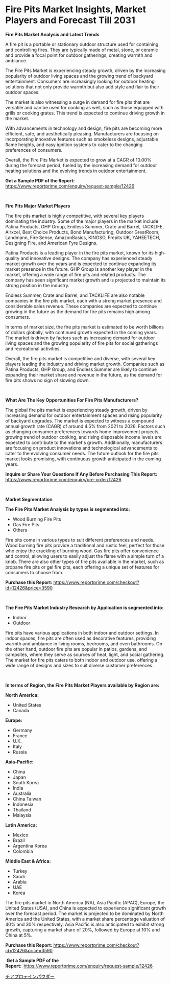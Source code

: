 <p><h1>Fire Pits Market Insights, Market Players and Forecast Till 2031</h1></p><p><strong>Fire Pits Market Analysis and Latest Trends</strong></p>
<p><p>A fire pit is a portable or stationary outdoor structure used for containing and controlling fires. They are typically made of metal, stone, or ceramic and provide a focal point for outdoor gatherings, creating warmth and ambiance.</p><p>The Fire Pits Market is experiencing steady growth, driven by the increasing popularity of outdoor living spaces and the growing trend of backyard entertainment. Consumers are increasingly looking for outdoor heating solutions that not only provide warmth but also add style and flair to their outdoor spaces.</p><p>The market is also witnessing a surge in demand for fire pits that are versatile and can be used for cooking as well, such as those equipped with grills or cooking grates. This trend is expected to continue driving growth in the market.</p><p>With advancements in technology and design, fire pits are becoming more efficient, safe, and aesthetically pleasing. Manufacturers are focusing on incorporating innovative features such as smokeless designs, adjustable flame heights, and easy ignition systems to cater to the changing preferences of consumers.</p><p>Overall, the Fire Pits Market is expected to grow at a CAGR of 10.00% during the forecast period, fueled by the increasing demand for outdoor heating solutions and the evolving trends in outdoor entertainment.</p></p>
<p><strong>Get a Sample PDF of the Report:&nbsp;</strong> <a href="https://www.reportprime.com/enquiry/request-sample/12426">https://www.reportprime.com/enquiry/request-sample/12426</a></p>
<p>&nbsp;</p>
<p><strong>Fire Pits Major Market Players</strong></p>
<p><p>The fire pits market is highly competitive, with several key players dominating the industry. Some of the major players in the market include Patina Products, GHP Group, Endless Summer, Crate and Barrel, TACKLIFE, Airxcel, Best Choice Products, Bond Manufacturing, Outdoor GreatRoom, Landmann, Fire Sense, AmazonBasics, KINGSO, Frepits UK, YAHEETECH, Designing Fire, and American Fyre Designs.</p><p>Patina Products is a leading player in the fire pits market, known for its high-quality and innovative designs. The company has experienced steady market growth over the years and is expected to continue expanding its market presence in the future. GHP Group is another key player in the market, offering a wide range of fire pits and related products. The company has seen significant market growth and is projected to maintain its strong position in the industry.</p><p>Endless Summer, Crate and Barrel, and TACKLIFE are also notable companies in the fire pits market, each with a strong market presence and considerable sales revenue. These companies are expected to continue growing in the future as the demand for fire pits remains high among consumers.</p><p>In terms of market size, the fire pits market is estimated to be worth billions of dollars globally, with continued growth expected in the coming years. The market is driven by factors such as increasing demand for outdoor living spaces and the growing popularity of fire pits for social gatherings and recreational activities.</p><p>Overall, the fire pits market is competitive and diverse, with several key players leading the industry and driving market growth. Companies such as Patina Products, GHP Group, and Endless Summer are likely to continue expanding their market share and revenue in the future, as the demand for fire pits shows no sign of slowing down.</p></p>
<p>&nbsp;</p>
<p><strong>What Are The Key Opportunities For Fire Pits Manufacturers?</strong></p>
<p><p>The global fire pits market is experiencing steady growth, driven by increasing demand for outdoor entertainment spaces and rising popularity of backyard upgrades. The market is expected to witness a compound annual growth rate (CAGR) of around 4.5% from 2021 to 2026. Factors such as changing consumer preferences towards home improvement projects, growing trend of outdoor cooking, and rising disposable income levels are expected to contribute to the market's growth. Additionally, manufacturers are focusing on product innovations and technological advancements to cater to the evolving consumer needs. The future outlook for the fire pits market looks promising, with continuous growth anticipated in the coming years.</p></p>
<p><strong>Inquire or Share Your Questions If Any Before Purchasing This Report:</strong> <a href="https://www.reportprime.com/enquiry/pre-order/12426">https://www.reportprime.com/enquiry/pre-order/12426</a></p>
<p>&nbsp;</p>
<p><strong>Market Segmentation</strong></p>
<p><strong>The Fire Pits Market Analysis by types is segmented into:</strong></p>
<p><ul><li>Wood Burning Fire Pits</li><li>Gas Fire Pits</li><li>Others</li></ul></p>
<p><p>Fire pits come in various types to suit different preferences and needs. Wood burning fire pits provide a traditional and rustic feel, perfect for those who enjoy the crackling of burning wood. Gas fire pits offer convenience and control, allowing users to easily adjust the flame with a simple turn of a knob. There are also other types of fire pits available in the market, such as propane fire pits or gel fire pits, each offering a unique set of features for consumers to choose from.</p></p>
<p><strong>Purchase this Report:&nbsp;</strong><a href="https://www.reportprime.com/checkout?id=12426&price=3590">https://www.reportprime.com/checkout?id=12426&price=3590</a></p>
<p>&nbsp;</p>
<p><strong>The Fire Pits Market Industry Research by Application is segmented into:</strong></p>
<p><ul><li>Indoor</li><li>Outdoor</li></ul></p>
<p><p>Fire pits have various applications in both indoor and outdoor settings. In indoor spaces, fire pits are often used as decorative features, providing warmth and ambiance in living rooms, bedrooms, and even bathrooms. On the other hand, outdoor fire pits are popular in patios, gardens, and campsites, where they serve as sources of heat, light, and social gathering. The market for fire pits caters to both indoor and outdoor use, offering a wide range of designs and sizes to suit diverse customer preferences.</p></p>
<p>&nbsp;</p>
<p><strong>In terms of Region, the Fire Pits Market Players available by Region are:</strong></p>
<p>
    <p> <strong> North America: </strong>
        <ul>
            <li>United States</li>
            <li>Canada</li>
        </ul>
        </p> 
    <p> <strong> Europe: </strong>
        <ul>
            <li>Germany</li>
            <li>France</li>
            <li>U.K.</li>
            <li>Italy</li>
            <li>Russia</li>
        </ul>
        </p> 
    <p> <strong> Asia-Pacific: </strong>
        <ul>
            <li>China</li>
            <li>Japan</li>
            <li>South Korea</li>
            <li>India</li>
            <li>Australia</li>
            <li>China Taiwan</li>
            <li>Indonesia</li>
            <li>Thailand</li>
            <li>Malaysia</li>
        </ul>
        </p> 
    <p> <strong> Latin America: </strong>
        <ul>
            <li>Mexico</li>
            <li>Brazil</li>
            <li>Argentina Korea</li>
            <li>Colombia</li>
        </ul>
        </p> 
    <p> <strong> Middle East & Africa: </strong>
        <ul>
            <li>Turkey</li>
            <li>Saudi</li>
            <li>Arabia</li>
            <li>UAE</li>
            <li>Korea</li>
        </ul>
    </p>
    </p>
<p><p>The fire pits market in North America (NA), Asia Pacific (APAC), Europe, the United States (USA), and China is expected to experience significant growth over the forecast period. The market is projected to be dominated by North America and the United States, with a market share percentage valuation of 40% and 30% respectively. Asia Pacific is also anticipated to exhibit strong growth, capturing a market share of 20%, followed by Europe at 10% and China at 5%.</p></p>
<p><strong>Purchase this Report: </strong><a href="https://www.reportprime.com/checkout?id=12426&price=3590">https://www.reportprime.com/checkout?id=12426&price=3590</a></p>
<p>&nbsp;<strong>Get a Sample PDF of the Report:&nbsp;&nbsp;</strong><a href="https://www.reportprime.com/enquiry/request-sample/12426">https://www.reportprime.com/enquiry/request-sample/12426</a></p>
<p><strong></strong></p>
<p><p><a href="https://github.com/oqxogxyvqe90775/Market-Research-Report-List-1/blob/main/33122712709.md">チアプロテインパウダー</a></p></p>